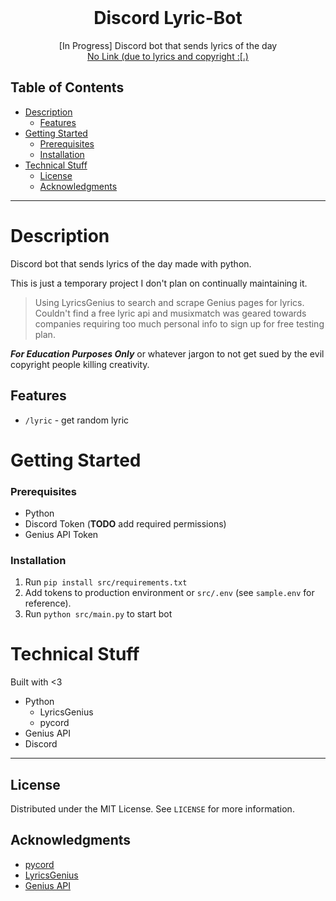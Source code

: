 <!--<p align="center">
<img src="src/logo.png" width="250"/>
</p>-->

<br />
<div align="center">
  <h1 align="center">Discord Lyric-Bot</h3>

  <p align="center">
    [In Progress] Discord bot that sends lyrics of the day
    <br />
    <a href="#">No Link (due to lyrics and copyright :[.)</a>
  </p>
</div>

## Table of Contents

- [Description](#description)
  - [Features](#features)
- [Getting Started](#getting-started)
    - [Prerequisites](#prerequisites)
    - [Installation](#installation)
- [Technical Stuff](#technical-stuff)
  - [License](#license)
  - [Acknowledgments](#acknowledgments)

---

# Description

Discord bot that sends lyrics of the day made with python.

This is just a temporary project I don't plan on continually maintaining it.

> Using LyricsGenius to search and scrape Genius pages for lyrics. Couldn't find a free lyric api and musixmatch was geared towards companies requiring too much personal info to sign up for free testing plan.

**_For Education Purposes Only_** or whatever jargon to not get sued by the evil copyright people killing creativity.

## Features

- `/lyric` - get random lyric

# Getting Started

### Prerequisites

- Python
- Discord Token (**TODO** add required permissions)
- Genius API Token

### Installation

1. Run `pip install src/requirements.txt`
2. Add tokens to production environment or `src/.env` (see `sample.env` for reference).
3. Run `python src/main.py` to start bot

# Technical Stuff

Built with <3

- Python
  - LyricsGenius
  - pycord
- Genius API
- Discord

---

## License

Distributed under the MIT License. See `LICENSE` for more information.

## Acknowledgments

- [pycord](https://github.com/Pycord-Development/pycord)
- [LyricsGenius](https://github.com/johnwmillr/LyricsGenius)
- [Genius API](https://genius.com/developers)
